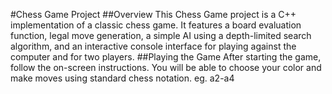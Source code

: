 #Chess Game Project
##Overview
This Chess Game project is a C++ implementation of a classic chess game. It features a board evaluation function, legal move generation, a simple AI using a depth-limited search algorithm, and an interactive console interface for playing against the computer and for two players.
##Playing the Game
After starting the game, follow the on-screen instructions. You will be able to choose your color and make moves using standard chess notation. eg. a2-a4
